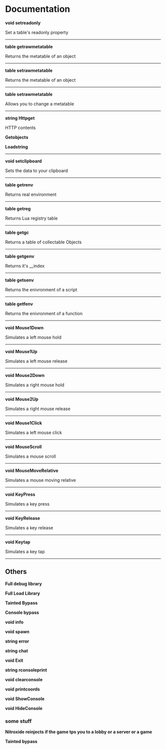 # Documentation

**void setreadonly**

Set a table's readonly property

-------------------------------

**table getrawmetatable**

Returns the metatable of an object

-------------------------------

**table setrawmetatable**

Returns the metatable of an object

-------------------------------

**table setrawmetatable**

Allows you to change a metatable

-------------------------------

**string Httpget**

HTTP contents

 **Getobjects**
 
 
 **Loadstring**

-------------------------------

**void setclipboard**

Sets the data to your clipboard

-------------------------------

**table getrenv**

Returns real environment

-------------------------------

**table getreg**

Returns Lua registry table

-------------------------------

**table getgc**

Returns a table of collectable Objects

-------------------------------

**table getgenv**

Returns it's __index

-------------------------------

**table getsenv**

Returns the enivronment of a script

-------------------------------

**table getfenv**

Returns the enivronment of a function

-------------------------------

**void Mouse1Down**

Simulates a left mouse hold

-------------------------------

**void Mouse1Up**

Simulates a left mouse release

-------------------------------

**void Mouse2Down**

Simulates a right mouse hold

-------------------------------

**void Mouse2Up**

Simulates a right mouse release

-------------------------------


**void Mouse1Click**

Simulates a left mouse click

-------------------------------

**void MouseScroll**

Simulates a mouse scroll

-------------------------------

**void MouseMoveRelative**

Simulates a mouse moving relative

-------------------------------

**void KeyPress**

Simulates a key press

-------------------------------

**void KeyRelease**

Simulates a key release

-------------------------------


**void Keytap**

Simulates a key tap

-------------------------------

## Others

**Full debug library**

**Full Load Library**

**Tainted Bypass**

**Console bypass**

**void info**

**void spawn**

**string error**

**string chat**

**void Exit**

**string rconsoleprint**

**void clearconsole**

**void printcoords**

**void ShowConsole**


**void HideConsole**


### some stuff

**Nitroxide reinjects if the game tps you to a lobby or a server or a game**

**Tainted bypass**



